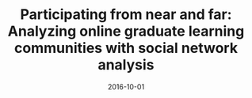 ---
types: ["publication"]
date: 2016-10-01
layout: publication
publication_types: "conference presentation"
title: "Participating from near and far: Analyzing online graduate learning communities with social network analysis"
co-authors: ["Josh Rosenberg","Leigh Graves Wolf"]
outlets: ["Association for Educational Communications and Technology"]
projects: ["social media in the MAET program"]
topics: ["social media","Twitter","teacher-focused Twitter hashtags","teacher professional learning"]
methods: ["digital methods","Twitter API","network analysis"]
link: ""
link_type: ""
summary: ""
citation: "Rosenberg, J. M., <strong>Greenhalgh</strong>, S. P., & Wolf, L. G. (2016, October). <em>Participating from near and far: Analyzing online graduate learning communities with social network analysis.</em> Paper presented at the meeting of the Association for Educational Communications and Technology International Convention."
---